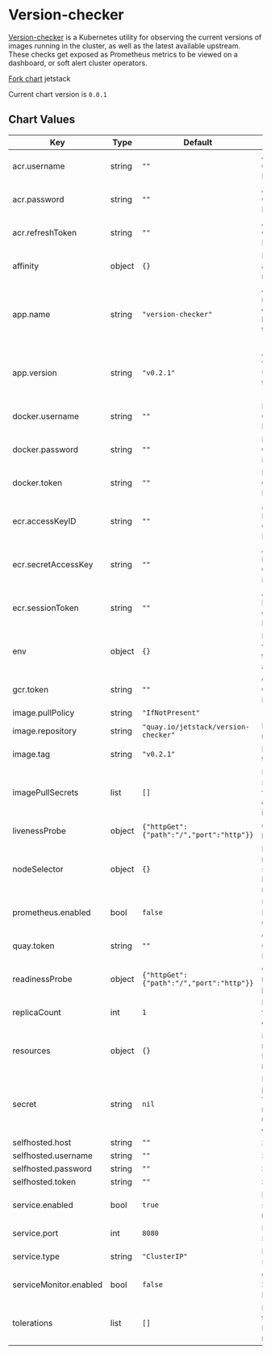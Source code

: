 # Version-checker

[Version-checker](https://github.com/jetstack/version-checker)  is a Kubernetes utility for observing the current versions of images running in the cluster, as well as the latest available upstream. These checks get exposed as Prometheus metrics to be viewed on a dashboard, or soft alert cluster operators.

[Fork chart](https://github.com/jetstack/version-checker/tree/master/deploy/charts/version-checker) jetstack

Current chart version is `0.0.1`

## Chart Values

| Key | Type | Default | Description |
|-----|------|---------|-------------|
| acr.username | string | `""` | Azure Container Registry |
| acr.password | string | `""` | Azure Container Registry |
| acr.refreshToken | string | `""` | Azure Container Registry |
| affinity | object | `{}` | Kubernetes affinity resource. |
| app.name | string | `"version-checker"` | Application name: Can be consistent between tracks. (required) |
| app.version | string | `"v0.2.1"` | Application version: Unique tag for this release. (required) |
| docker.username | string | `""` | Docker Container Registry |
| docker.password | string | `""` | Docker Container Registry |
| docker.token | string | `""` | Docker Container Registry |
| ecr.accessKeyID | string | `""` | Amazon Elastic Container Registry |
| ecr.secretAccessKey | string | `""` | Amazon Elastic Container Registry |
| ecr.sessionToken | string | `""` | Amazon Elastic Container Registry |
| env | object | `{}` | Environment variables for the application. |
| gcr.token | string | `""` | Google Container Registry |
| image.pullPolicy | string | `"IfNotPresent"` |  |
| image.repository | string | `"quay.io/jetstack/version-checker"` | Docker image repository. |
| image.tag | string | `"v0.2.1"` | Docker image tag. |
| imagePullSecrets | list | `[]` | Defines secrets to use for pulling docker images. |
| livenessProbe | object | `{"httpGet":{"path":"/","port":"http"}}` | Customize the livenessProbe. |
| nodeSelector | object | `{}` | Kubernetes node selectors for Deployment resources. |
| prometheus.enabled | bool | `false`  | Use Prometheus Operator |
| quay.token | string | `""` | Quay Container Registry |
| readinessProbe | object | `{"httpGet":{"path":"/","port":"http"}}` | Customize the readiness probe. |
| replicaCount | int | `1` | Replica count for deployments. |
| resources | object | `{}` | Kubernetes resources for Deployment resources. |
| secret | string | `nil` | If defined will pull all secrets from this resource using envFrom. |
| selfhosted.host | string | `""` | Selfhosted |
| selfhosted.username | string | `""` | Selfhosted |
| selfhosted.password | string | `""` | Selfhosted |
| selfhosted.token | string | `""` | Selfhosted |
| service.enabled | bool | `true` | Enable service resource. |
| service.port | int | `8080` | Kubernetes service port. |
| service.type | string | `"ClusterIP"` | Kubernetes service type. |
| serviceMonitor.enabled | bool | `false`  | Create Service Monitor |
| tolerations | list | `[]` | Kubernetes tolerations for Deployment resources. |

